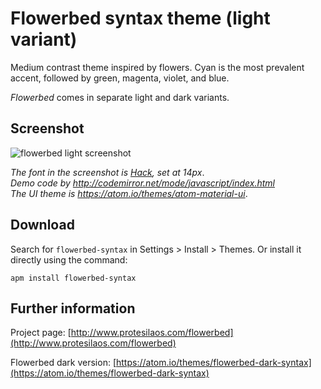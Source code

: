# Flowerbed syntax theme (light variant)

Medium contrast theme inspired by flowers. Cyan is the most prevalent accent, followed by green, magenta, violet, and blue.

*Flowerbed* comes in separate light and dark variants.

## Screenshot

![flowerbed light screenshot](https://raw.githubusercontent.com/protesilaos/prot16/master/flowerbed/img/flowerbed_light_sample.png)

*The font in the screenshot is [Hack](https://github.com/chrissimpkins/Hack), set at 14px*.  
*Demo code by http://codemirror.net/mode/javascript/index.html*  
*The UI theme is https://atom.io/themes/atom-material-ui*.

## Download

Search for `flowerbed-syntax` in Settings > Install > Themes. Or install it directly using the command:

```shell
apm install flowerbed-syntax
```

## Further information

Project page: [http://www.protesilaos.com/flowerbed](http://www.protesilaos.com/flowerbed)

Flowerbed dark version: [https://atom.io/themes/flowerbed-dark-syntax](https://atom.io/themes/flowerbed-dark-syntax)
